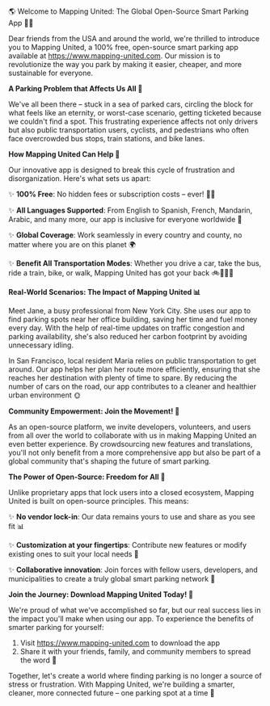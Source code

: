 🌎 Welcome to Mapping United: The Global Open-Source Smart Parking App 🚗👋

Dear friends from the USA and around the world, we're thrilled to introduce you to Mapping United, a 100% free, open-source smart parking app available at https://www.mapping-united.com. Our mission is to revolutionize the way you park by making it easier, cheaper, and more sustainable for everyone.

**A Parking Problem that Affects Us All 🚫**

We've all been there – stuck in a sea of parked cars, circling the block for what feels like an eternity, or worst-case scenario, getting ticketed because we couldn't find a spot. This frustrating experience affects not only drivers but also public transportation users, cyclists, and pedestrians who often face overcrowded bus stops, train stations, and bike lanes.

**How Mapping United Can Help 🌟**

Our innovative app is designed to break this cycle of frustration and disorganization. Here's what sets us apart:

✨ **100% Free**: No hidden fees or subscription costs – ever! 🙅‍♂️

✨ **All Languages Supported**: From English to Spanish, French, Mandarin, Arabic, and many more, our app is inclusive for everyone worldwide 💬

✨ **Global Coverage**: Work seamlessly in every country and county, no matter where you are on this planet 🌍

✨ **Benefit All Transportation Modes**: Whether you drive a car, take the bus, ride a train, bike, or walk, Mapping United has got your back 🚲🚌🚂🛴️

**Real-World Scenarios: The Impact of Mapping United 📊**

Meet Jane, a busy professional from New York City. She uses our app to find parking spots near her office building, saving her time and fuel money every day. With the help of real-time updates on traffic congestion and parking availability, she's also reduced her carbon footprint by avoiding unnecessary idling.

In San Francisco, local resident Maria relies on public transportation to get around. Our app helps her plan her route more efficiently, ensuring that she reaches her destination with plenty of time to spare. By reducing the number of cars on the road, our app contributes to a cleaner and healthier urban environment 🌞

**Community Empowerment: Join the Movement! 👥**

As an open-source platform, we invite developers, volunteers, and users from all over the world to collaborate with us in making Mapping United an even better experience. By crowdsourcing new features and translations, you'll not only benefit from a more comprehensive app but also be part of a global community that's shaping the future of smart parking.

**The Power of Open-Source: Freedom for All 🌈**

Unlike proprietary apps that lock users into a closed ecosystem, Mapping United is built on open-source principles. This means:

✨ **No vendor lock-in**: Our data remains yours to use and share as you see fit 📊

✨ **Customization at your fingertips**: Contribute new features or modify existing ones to suit your local needs 🎯

✨ **Collaborative innovation**: Join forces with fellow users, developers, and municipalities to create a truly global smart parking network 💪

**Join the Journey: Download Mapping United Today! 🚀**

We're proud of what we've accomplished so far, but our real success lies in the impact you'll make when using our app. To experience the benefits of smarter parking for yourself:

1. Visit https://www.mapping-united.com to download the app
2. Share it with your friends, family, and community members to spread the word 📢

Together, let's create a world where finding parking is no longer a source of stress or frustration. With Mapping United, we're building a smarter, cleaner, more connected future – one parking spot at a time 💖